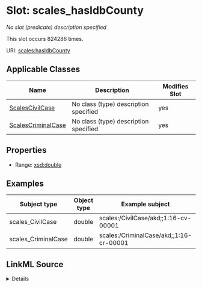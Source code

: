 

# Slot: scales_hasIdbCounty


_No slot (predicate) description specified_






This slot occurs 824286 times.


URI: [scales:hasIdbCounty](http://schemas.scales-okn.org/rdf/scales#hasIdbCounty)



<!-- no inheritance hierarchy -->





## Applicable Classes

| Name | Description | Modifies Slot |
| --- | --- | --- |
| [ScalesCivilCase](../classes/ScalesCivilCase.md) | No class (type) description specified |  yes  |
| [ScalesCriminalCase](../classes/ScalesCriminalCase.md) | No class (type) description specified |  yes  |







## Properties

* Range: [xsd:double](http://www.w3.org/2001/XMLSchema#double)






## Examples

| Subject type | Object type | Example subject | Example object | Occurrences |
| --- | --- | --- | --- | --- |
| scales_CivilCase | double | scales:/CivilCase/akd;;1:16-cv-00001 | 2020.0 | 702501 |
| scales_CriminalCase | double | scales:/CriminalCase/akd;;1:16-cr-00001 | 2110.0 | 121785 |




## LinkML Source

<details>

```yaml
name: scales_hasIdbCounty
annotations:
  count:
    tag: count
    value: 824286
description: No slot (predicate) description specified
examples:
- object:
    example_object: '2020.0'
    example_object_type: double
    example_predicate: scales:hasIdbCounty
    example_subject: scales:/CivilCase/akd;;1:16-cv-00001
    example_subject_type: scales_CivilCase
- object:
    example_object: '2110.0'
    example_object_type: double
    example_predicate: scales:hasIdbCounty
    example_subject: scales:/CriminalCase/akd;;1:16-cr-00001
    example_subject_type: scales_CriminalCase
from_schema: scales-kg
rank: 1000
slot_uri: scales:hasIdbCounty
alias: scales_hasIdbCounty
domain_of:
- scales_CivilCase
- scales_CriminalCase
range: double

```
</details>